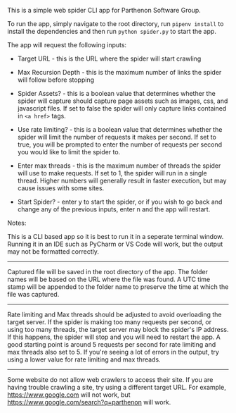 This is a simple web spider CLI app for Parthenon Software Group.

To run the app, simply navigate to the root directory, run ```pipenv install``` to install the dependencies and then run ```python spider.py``` to start the app.

The app will request the following inputs:

- Target URL - this is the URL where the spider will start crawling

- Max Recursion Depth - this is the maximum number of links the spider will follow before stopping

- Spider Assets? - this is a boolean value that determines whether the spider will capture should capture page assets such as images, css, and     javascript files. If set to false the spider will only capture links contained in ```<a href>``` tags.

- Use rate limiting? - this is a boolean value that determines whether the spider will limit the number of requests it makes per second. If set to true, you will be prompted to enter the number of requests per second you would like to limit the spider to.

- Enter max threads - this is the maximum number of threads the spider will use to make requests. If set to 1, the spider will run in a single thread. Higher numbers will generally result in faster execution, but may cause issues with some sites.

- Start Spider? - enter y to start the spider, or if you wish to go back and change any of the previous inputs, enter n and the app will restart.


Notes:

This is a CLI based app so it is best to run it in a seperate terminal window. Running it in an IDE such as PyCharm or VS Code will work, but the output may not be formatted correctly.

-------------------------

Captured file will be saved in the root directory of the app. The folder names will be based on the URL where the file was found.
A UTC time stamp will be appended to the folder name to preserve the time at which the file was captured.

-------------------------

Rate limiting and Max threads should be adjusted to avoid overloading the target server. If the spider is making too many requests per second, or using too many threads, the target server may block the spider's IP address. If this happens, the spider will stop and you will need to restart the app. A good starting point is around 5 requests per second for rate limiting and max threads also set to 5.
If you're seeing a lot of errors in the output, try using a lower value for rate limiting and max threads. 

-------------------------

Some website do not allow web crawlers to access their site. If you are having trouble crawling a site, try using a different target URL. For example, https://www.google.com will not work, but https://www.google.com/search?q=parthenon will work.

